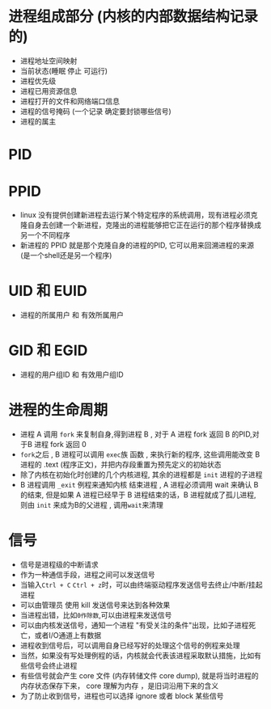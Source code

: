 # 进程组成部分 (内核的内部数据结构记录的)
- 进程地址空间映射
- 当前状态(睡眠 停止 可运行)
- 进程优先级
- 进程已用资源信息
- 进程打开的文件和网络端口信息
- 进程的信号掩码 (一个记录 确定要封锁哪些信号)
- 进程的属主

# PID

# PPID
- linux 没有提供创建新进程去运行某个特定程序的系统调用，现有进程必须克隆自身去创建一个新进程，克隆出的进程能够把它正在运行的那个程序替换成另一个不同程序
- 新进程的 PPID 就是那个克隆自身的进程的PID, 它可以用来回溯进程的来源(是一个shell还是另一个程序)

# UID 和 EUID
- 进程的所属用户  和  有效所属用户

# GID 和 EGID
- 进程的用户组ID 和 有效用户组ID

# 进程的生命周期
- 进程 A 调用 `fork` 来复制自身,得到进程 B , 对于 A 进程 fork 返回 B 的PID,对于B 进程 fork 返回 0
- `fork`之后 , B 进程可以调用 `exec`族 函数 , 来执行新的程序, 这些调用能改变 B 进程的 .text (程序正文)，并把内存段重置为预先定义的初始状态
- 除了内核在初始化时创建的几个内核进程, 其余的进程都是 `init` 进程的子进程
- B 进程调用 `_exit` 例程来通知内核 结束进程 , A 进程必须调用 wait 来确认 B 的结束, 但是如果 A 进程已经早于 B 进程结束的话，B 进程就成了孤儿进程, 则由 `init` 来成为B的父进程 , 调用`wait`来清理

# 信号
- 信号是进程级的中断请求
- 作为一种通信手段，进程之间可以发送信号
- 当输入`Ctrl + C` `Ctrl + z`时，可以由终端驱动程序发送信号去终止/中断/挂起进程
- 可以由管理员 使用 kill 发送信号来达到各种效果
- 当进程出错，比如`0作除数`,可以由进程来发送信号
- 可以由内核发送信号，通知一个进程 "有受关注的条件"出现，比如子进程死亡，或者I/O通道上有数据
- 进程收到信号后，可以调用自身已经写好的处理这个信号的例程来处理
- 当然，如果没有写处理例程的话，内核就会代表该进程采取默认措施，比如有些信号会终止进程
- 有些信号就会产生 core 文件 (内存转储文件 core dump), 就是将当时进程的内存状态保存下来， core 理解为内存 ，是旧词沿用下来的含义
- 为了防止收到信号，进程也可以选择 ignore 或者 block 某些信号
